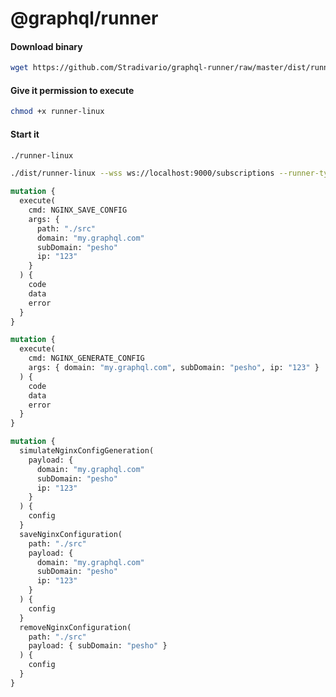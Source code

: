 # @graphql/runner

#### Download binary

```bash
wget https://github.com/Stradivario/graphql-runner/raw/master/dist/runner-linux
```

#### Give it permission to execute

```bash
chmod +x runner-linux
```

#### Start it

```bash
./runner-linux
```


```bash
./dist/runner-linux --wss ws://localhost:9000/subscriptions --runner-type runner
```

```graphql
mutation {
  execute(
    cmd: NGINX_SAVE_CONFIG
    args: {
      path: "./src"
      domain: "my.graphql.com"
      subDomain: "pesho"
      ip: "123"
    }
  ) {
    code
    data
    error
  }
}
```

```graphql
mutation {
  execute(
    cmd: NGINX_GENERATE_CONFIG
    args: { domain: "my.graphql.com", subDomain: "pesho", ip: "123" }
  ) {
    code
    data
    error
  }
}
```

```graphql
mutation {
  simulateNginxConfigGeneration(
    payload: {
      domain: "my.graphql.com"
      subDomain: "pesho"
      ip: "123"
    }
  ) {
    config
  }
  saveNginxConfiguration(
    path: "./src"
    payload: {
      domain: "my.graphql.com"
      subDomain: "pesho"
      ip: "123"
    }
  ) {
    config
  }
  removeNginxConfiguration(
    path: "./src"
    payload: { subDomain: "pesho" }
  ) {
    config
  }
}
```
